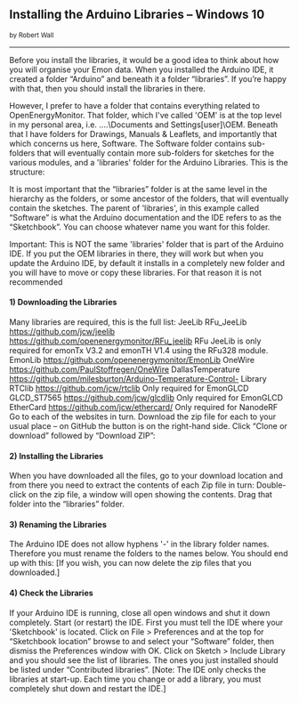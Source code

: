 ## Installing the Arduino Libraries – Windows 10
<small>by Robert Wall</small>
***

Before you install the libraries, it would be a good idea to think about how you will organise your
Emon data. When you installed the Arduino IDE, it created a folder “Arduino” and beneath it a
folder “libraries”. If you’re happy with that, then you should install the libraries in there.

However, I prefer to have a folder that contains everything related to OpenEnergyMonitor. That
folder, which I've called 'OEM' is at the top level in my personal area, i.e. ….\Documents and
Settings\[user]\OEM. Beneath that I have folders for Drawings, Manuals & Leaflets, and
importantly that which concerns us here, Software. The Software folder contains sub-folders that
will eventually contain more sub-folders for sketches for the various modules, and a 'libraries' folder
for the Arduino Libraries. This is the structure:

It is most important that the “libraries” folder is at the same level in the hierarchy as the folders, or
some ancestor of the folders, that will eventually contain the sketches. The parent of 'libraries', in
this example called “Software” is what the Arduino documentation and the IDE refers to as the
“Sketchbook”. You can choose whatever name you want for this folder.

<div class="note">

<p>Important: This is NOT the same 'libraries' folder that is part of the Arduino IDE. If you put
the OEM libraries in there, they will work but when you update the Arduino IDE, by default it
installs in a completely new folder and you will have to move or copy these libraries. For that
reason it is not recommended</p>

</div>

#### 1) Downloading the Libraries

Many libraries are required, this is the full list:
JeeLib
RFu_JeeLib
https://github.com/jcw/jeelib
https://github.com/openenergymonitor/RFu_jeelib
RFu JeeLib is only required for emonTx V3.2 and emonTH V1.4
using the RFu328 module.
EmonLib https://github.com/openenergymonitor/EmonLib
OneWire https://github.com/PaulStoffregen/OneWire
DallasTemperature https://github.com/milesburton/Arduino-Temperature-Control-
 Library
RTClib https://github.com/jcw/rtclib Only required for EmonGLCD
GLCD_ST7565 https://github.com/jcw/glcdlib Only required for EmonGLCD
EtherCard https://github.com/jcw/ethercard/ Only required for NanodeRF
Go to each of the websites in turn. Download the zip file for each to your usual place – on GitHub
the button is on the right-hand side. Click “Clone or download” followed by “Download ZIP”:

#### 2) Installing the Libraries

When you have downloaded all the files, go to your download location and from there you need to
extract the contents of each Zip file in turn: Double-click on the zip file, a window will open
showing the contents. Drag that folder into the “libraries” folder.

#### 3) Renaming the Libraries

The Arduino IDE does not allow hyphens '-' in the library folder names. Therefore you must rename
the folders to the names below. You should end up with this:
[If you wish, you can now delete the zip files that you downloaded.]

#### 4) Check the Libraries

If your Arduino IDE is running, close all open windows and shut it down completely. Start (or
restart) the IDE. First you must tell the IDE where your 'Sketchbook' is located. Click on File >
Preferences and at the top for “Sketchbook location” browse to and select your “Software” folder,
then dismiss the Preferences window with OK. Click on Sketch > Include Library and you should
see the list of libraries. The ones you just installed should be listed under “Contributed libraries”.
[Note: The IDE only checks the libraries at start-up. Each time you change or add a library, you
must completely shut down and restart the IDE.]